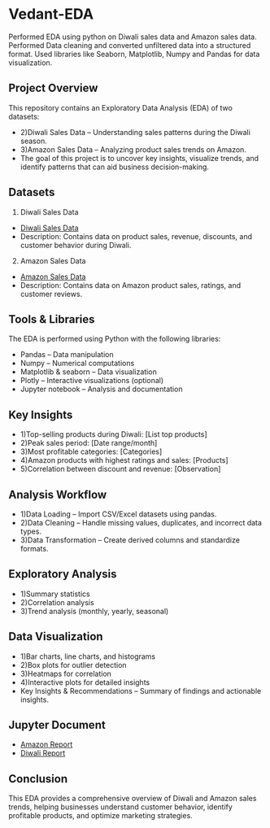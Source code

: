 # Vedant-EDA
Performed EDA using python on Diwali sales data and Amazon sales data.  Performed Data cleaning and converted unfiltered data into a structured format. Used libraries like Seaborn, Matplotlib, Numpy and Pandas for data visualization.

## Project Overview
This repository contains an Exploratory Data Analysis (EDA) of two datasets:
- 2)Diwali Sales Data – Understanding sales patterns during the Diwali season.
- 3)Amazon Sales Data – Analyzing product sales trends on Amazon.
- The goal of this project is to uncover key insights, visualize trends, and identify patterns that can aid business decision-making.

## Datasets
1. Diwali Sales Data
- <a href= "https://github.com/Vedant2331/Vedant-EDA/blob/main/Diwali%20Sales%20Data.csv">Diwali Sales Data</a>
- Description: Contains data on product sales, revenue, discounts, and customer behavior during Diwali.

2. Amazon Sales Data
- <a href= "https://github.com/Vedant2331/Vedant-EDA/blob/main/Amazon%20Sale%20Report.csv">Amazon Sales Data<a/>
- Description: Contains data on Amazon product sales, ratings, and customer reviews.

## Tools & Libraries
The EDA is performed using Python with the following libraries:
- Pandas – Data manipulation
- Numpy – Numerical computations
- Matplotlib & seaborn – Data visualization
- Plotly – Interactive visualizations (optional)
- Jupyter notebook – Analysis and documentation

## Key Insights
- 1)Top-selling products during Diwali: [List top products]
- 2)Peak sales period: [Date range/month]
- 3)Most profitable categories: [Categories]
- 4)Amazon products with highest ratings and sales: [Products]
- 5)Correlation between discount and revenue: [Observation]

## Analysis Workflow
- 1)Data Loading – Import CSV/Excel datasets using pandas.
- 2)Data Cleaning – Handle missing values, duplicates, and incorrect data types.
- 3)Data Transformation – Create derived columns and standardize formats.
## Exploratory Analysis
- 1)Summary statistics
- 2)Correlation analysis
- 3)Trend analysis (monthly, yearly, seasonal)
## Data Visualization
- 1)Bar charts, line charts, and histograms
- 2)Box plots for outlier detection
- 3)Heatmaps for correlation
- 4)Interactive plots for detailed insights
- Key Insights & Recommendations – Summary of findings and actionable insights.

## Jupyter Document
- <a href="https://github.com/Vedant2331/Vedant-EDA/blob/main/Amazon%20Sales%20Report.ipynb">Amazon Report</a>
- <a href="https://github.com/Vedant2331/Vedant-EDA/blob/main/Python%20Diwali%20Sales%20Analysis.ipynb">Diwali Report</a>

## Conclusion
This EDA provides a comprehensive overview of Diwali and Amazon sales trends, helping businesses understand customer behavior, identify profitable products, and optimize marketing strategies.



